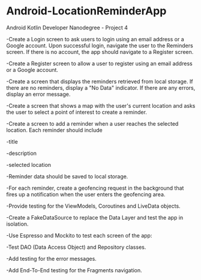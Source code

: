 # Android-LocationReminderApp
Android Kotlin Developer Nanodegree - Project 4               


-Create a Login screen to ask users to login using an email address or a Google account. Upon successful login, navigate the user to the Reminders screen. If there is no account, the app should navigate to a Register screen.


-Create a Register screen to allow a user to register using an email address or a Google account.


-Create a screen that displays the reminders retrieved from local storage. If there are no reminders, display a "No Data" indicator. If there are any errors, display an error message.


-Create a screen that shows a map with the user's current location and asks the user to select a point of interest to create a reminder.


-Create a screen to add a reminder when a user reaches the selected location. Each reminder should include


-title


-description


-selected location


-Reminder data should be saved to local storage.


-For each reminder, create a geofencing request in the background that fires up a notification when the user enters the geofencing area.


-Provide testing for the ViewModels, Coroutines and LiveData objects.


-Create a FakeDataSource to replace the Data Layer and test the app in isolation.


-Use Espresso and Mockito to test each screen of the app:


-Test DAO (Data Access Object) and Repository classes.


-Add testing for the error messages.


-Add End-To-End testing for the Fragments navigation.
